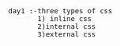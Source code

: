 <pre>
day1 :-three types of css 
       1) inline css 
       2)internal css
       3)external css


</pre>